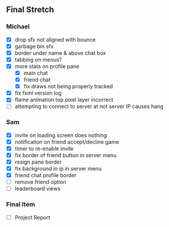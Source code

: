 ## Final Stretch

### Michael
- [x] drop sfx not aligned with bounce
- [x] garbage bin sfx
- [x] border under name & above chat box
- [x] tabbing on menus?
- [x] more stats on profile pane
    - [x] main chat
    - [x] friend chat
    - [x] fix draws not being properly tracked
- [x] fix fxml version log
- [x] flame animation top pixel layer incorrect
- [ ] attempting to connect to server at not server IP causes hang

### Sam
- [x] invite on loading screen does nothing
- [x] notification on friend accept/decline game
- [x] timer to re-enable invite
- [x] fix border of friend button in server menu
- [x] resign pane border 
- [x] fix background in ip in server menu
- [x] friend chat profile border
- [ ] remove friend option
- [ ] leaderboard views

### Final Item
- [ ] Project Report
